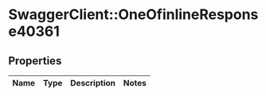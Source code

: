 # SwaggerClient::OneOfinlineResponse40361

## Properties
Name | Type | Description | Notes
------------ | ------------- | ------------- | -------------

